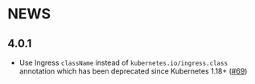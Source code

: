 # NEWS

## 4.0.1

- Use Ingress `className` instead of `kubernetes.io/ingress.class` annotation which has been deprecated since Kubernetes 1.18+ ([#69](https://github.com/apache/couchdb-helm/issues/69))
